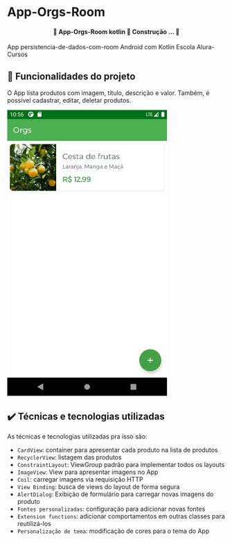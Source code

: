 

# App-Orgs-Room
<h4 align="center"> 
	🚧  App-Orgs-Room kotlin 🚀 Construção  ...  🚧
</h4>
App  persistencia-de-dados-com-room  Android com Kotlin Escola Alura-Cursos

## 🔨 Funcionalidades do projeto

O App lista produtos com imagem, título, descrição e valor. Também, é possível cadastrar, editar, deletar produtos.

![](img/amostra.gif)

## ✔️ Técnicas e tecnologias utilizadas

As técnicas e tecnologias utilizadas pra isso são:

- `CardView`: container para apresentar cada produto na lista de produtos
- `RecyclerView`: listagem das produtos
- `ConstraintLayout`: ViewGroup padrão para implementar todos os layouts
- `ImageView`: View para apresentar imagens no App
- `Coil`: carregar imagens via requisição HTTP
- `View Binding`: busca de views do layout de forma segura
- `AlertDialog`: Exibição de formulário para carregar novas imagens do produto
- `Fontes personalizadas`: configuração para adicionar novas fontes
- `Extension functions`: adicionar comportamentos em outras classes para reutilizá-los
- `Personalização de tema`: modificação de cores para o tema do App

